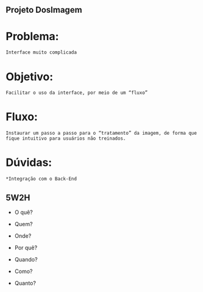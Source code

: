 ## Projeto DosImagem

# Problema:
	Interface muito complicada
# Objetivo:
	Facilitar o uso da interface, por meio de um “fluxo”
# Fluxo:
	Instaurar um passo a passo para o “tratamento” da imagem, de forma que fique intuitivo para usuários não treinados.
# Dúvidas:
	*Integração com o Back-End

## 5W2H
- O quê?

- Quem?

- Onde?

- Por quê?

- Quando?

- Como?

- Quanto?
